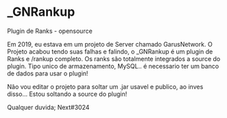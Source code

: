 # _GNRankup
Plugin de Ranks - opensource

Em 2019, eu estava em um projeto de Server chamado GarusNetwork. O Projeto acabou tendo suas falhas e falindo, o _GNRankup é um plugin de Ranks e /rankup completo. Os ranks são totalmente integrados a source do plugin. Tipo unico de armazenamento, MySQL.. é necessario ter um banco de dados para usar o plugin!

Não vou editar o projeto para soltar um .jar usavel e publico, ao inves disso... Estou soltando a source do plugin!

Qualquer duvida; Next#3024

